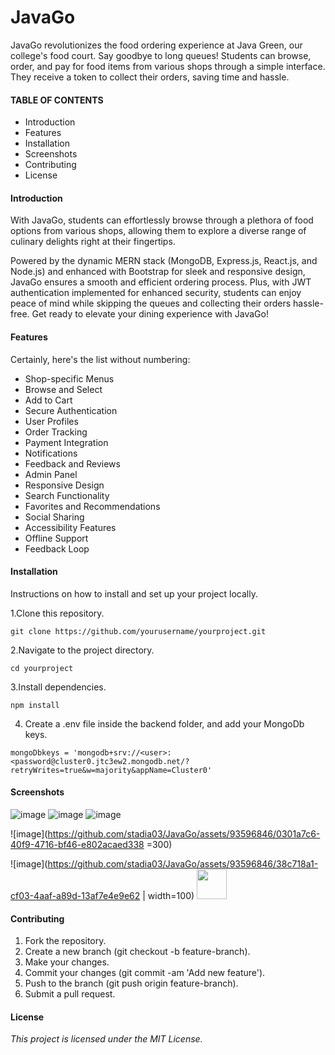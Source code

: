 # JavaGo

JavaGo revolutionizes the food ordering experience at Java Green, our college's food court. Say goodbye to long queues! Students can browse, order, and pay for food items from various shops through a simple interface. They receive a token to collect their orders, saving time and hassle.



#### TABLE OF CONTENTS
- Introduction
- Features
- Installation
- Screenshots
- Contributing
- License


#### Introduction

With JavaGo, students can effortlessly browse through a plethora of food options from various shops, allowing them to explore a diverse range of culinary delights right at their fingertips.

Powered by the dynamic MERN stack (MongoDB, Express.js, React.js, and Node.js) and enhanced with Bootstrap for sleek and responsive design, JavaGo ensures a smooth and efficient ordering process. Plus, with JWT authentication implemented for enhanced security, students can enjoy peace of mind while skipping the queues and collecting their orders hassle-free. Get ready to elevate your dining experience with JavaGo!

#### Features

Certainly, here's the list without numbering:

- Shop-specific Menus
- Browse and Select
- Add to Cart
- Secure Authentication
- User Profiles
- Order Tracking
- Payment Integration
- Notifications
- Feedback and Reviews
- Admin Panel
- Responsive Design
- Search Functionality
- Favorites and Recommendations
- Social Sharing
- Accessibility Features
- Offline Support
- Feedback Loop


#### Installation

Instructions on how to install and set up your project locally.

1.Clone this repository.

`git clone https://github.com/yourusername/yourproject.git`

2.Navigate to the project directory.

`cd yourproject`

3.Install dependencies.

`npm install`

4. Create a .env file inside the backend folder, and add your MongoDb keys.

`mongoDbkeys = 'mongodb+srv://<user>:<password@cluster0.jtc3ew2.mongodb.net/?retryWrites=true&w=majority&appName=Cluster0'`


#### Screenshots

![image](https://github.com/stadia03/JavaGo/assets/93596846/935a35aa-ca90-47a6-931a-486940d9e790)
![image](https://github.com/stadia03/JavaGo/assets/93596846/28bd95b3-7d1d-4533-bb8e-6ad79a387b37)
![image](https://github.com/stadia03/JavaGo/assets/93596846/9a722dd3-2ba7-43ca-9c7b-5f8832e8da8b)

![image](https://github.com/stadia03/JavaGo/assets/93596846/0301a7c6-40f9-4716-bf46-e802acaed338 =300)

![image](https://github.com/stadia03/JavaGo/assets/93596846/38c718a1-cf03-4aaf-a89d-13af7e4e9e62 | width=100)
<img src="https://github.com/stadia03/JavaGo/assets/93596846/38c718a1-cf03-4aaf-a89d-13af7e4e9e62" width="48">
#### Contributing

1. Fork the repository.
2. Create a new branch (git checkout -b feature-branch).
3. Make your changes.
4. Commit your changes (git commit -am 'Add new feature').
5. Push to the branch (git push origin feature-branch).
6. Submit a pull request.

#### License
*This project is licensed under the MIT License.*
